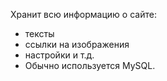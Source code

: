 Хранит всю информацию о сайте: 
- тексты
- ссылки на изображения
- настройки и т.д. 
- Обычно используется MySQL.